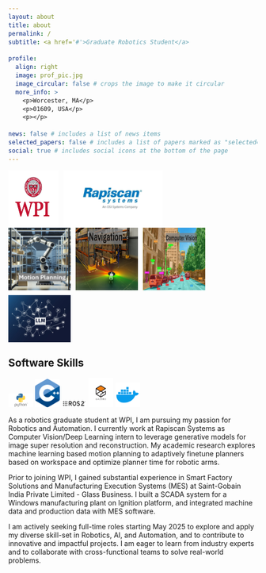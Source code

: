 ```yaml
---
layout: about
title: about
permalink: /
subtitle: <a href='#'>Graduate Robotics Student</a>

profile:
  align: right
  image: prof_pic.jpg
  image_circular: false # crops the image to make it circular
  more_info: >
    <p>Worcester, MA</p>
    <p>01609, USA</p>
    <p></p>

news: false # includes a list of news items
selected_papers: false # includes a list of papers marked as "selected={true}"
social: true # includes social icons at the bottom of the page
---
```

<div style="display: flex; flex-wrap: wrap; gap: 10px;">
  <img src="assets/img/frontpage_symbols/wpi.png" alt="Description of Image 1" style="width: 20%; height: auto;"/>
  <img src="assets/img/frontpage_symbols/rapiscan.png" alt="Description of Image 2" style="width: 40%; height: auto;"/>
</div>
<!-- <img src="assets/img/frontpage_symbols/roboticsandai_logo.png" alt="Alt text for the image" title="Optional title" style="width: 20%; height: auto;"/>
<br> -->
<div style="display: flex; flex-wrap: wrap; gap: 10px;">
  <img src="assets/img/frontpage_symbols/motion_planning.png" alt="Description of Image 1" style="width: 25%; height: auto;"/>
  <img src="assets/img/frontpage_symbols/navigation.png" alt="Description of Image 2" style="width: 25%; height: auto;"/>
  <img src="assets/img/frontpage_symbols/computervision.png" alt="Description of Image 3" style="width: 25%; height: auto;"/>
  <img src="assets/img/frontpage_symbols/llm.png" alt="Description of Image 4" style="width: 25%; height: auto;"/>
</div>

## Software Skills

<div class="logo-grid">
  <img src="assets/img/frontpage_symbols/python.png" alt="Logo 1" title="Software 1" style="width: 50px; height: auto;"/>
  <img src="assets/img/frontpage_symbols/c++.png" alt="Logo 2" title="Software 2" style="width: 50px; height: auto;"/>
  <img src="assets/img/frontpage_symbols/ros2.png" alt="Logo 3" title="Software 3" style="width: 50px; height: auto;"/>
  <img src="assets/img/frontpage_symbols/gazebo.png" alt="Logo 4" title="Software 4" style="width: 50px; height: auto;"/>
  <img src="assets/img/frontpage_symbols/docker.png" alt="Logo 5" title="Software 5" style="width: 50px; height: auto;"/>
</div>



As a robotics graduate student at WPI, I am pursuing my passion for Robotics and Automation. I currently work at Rapiscan Systems as Computer Vision/Deep Learning intern to leverage generative models for image super resolution and reconstruction. My academic research explores machine learning based motion planning to adaptively finetune planners based on workspace and optimize planner time for robotic arms.

Prior to joining WPI, I gained substantial experience in Smart Factory Solutions and Manufacturing Execution Systems (MES) at Saint-Gobain India Private Limited - Glass Business. I built a SCADA system for a Windows manufacturing plant on Ignition platform, and integrated machine data and production data with MES software.

I am actively seeking full-time roles starting May 2025 to explore and apply my diverse skill-set in Robotics, AI, and Automation, and to contribute to innovative and impactful projects. I am eager to learn from industry experts and to collaborate with cross-functional teams to solve real-world problems.



